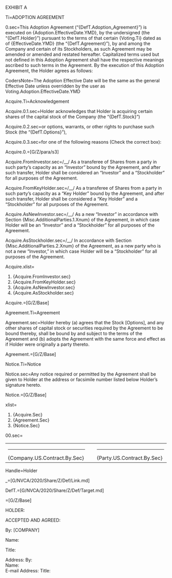 EXHIBIT A

Ti=ADOPTION AGREEMENT

0.sec=This Adoption Agreement (“{DefT.Adoption_Agreement}”) is executed on {Adoption.EffectiveDate.YMD}, by the undersigned (the “{DefT.Holder}”) pursuant to the terms of that certain {Voting.Ti} dated as of {EffectiveDate.YMD} (the “{DefT.Agreement}”), by and among the Company and certain of its Stockholders, as such Agreement may be amended or amended and restated hereafter. Capitalized terms used but not defined in this Adoption Agreement shall have the respective meanings ascribed to such terms in the Agreement. By the execution of this Adoption Agreement, the Holder agrees as follows:

CodersNote=The Adoption Effective Date will be the same as the general Effective Date unless overridden by the user as Voting.Adoption.EffectiveDate.YMD

Acquire.Ti=Acknowledgement

Acquire.0.1.sec=Holder acknowledges that Holder is acquiring certain shares of the capital stock of the Company (the “{DefT.Stock}”)

Acquire.0.2.sec=or options, warrants, or other rights to purchase such Stock (the “{DefT.Options}”),

Acquire.0.3.sec=for one of the following reasons (Check the correct box):

Acquire.0.=[G/Z/para/s3]

Acquire.FromInvestor.sec=/__/  As a transferee of Shares from a party in such party’s capacity as an “Investor” bound by the Agreement, and after such transfer, Holder shall be considered an “Investor” and a “Stockholder” for all purposes of the Agreement.

Acquire.FromKeyHolder.sec=/__/  As a transferee of Shares from a party in such party’s capacity as a “Key Holder” bound by the Agreement, and after such transfer, Holder shall be considered a “Key Holder” and a “Stockholder” for all purposes of the Agreement.	

Acquire.AsNewInvestor.sec=/__/  As a new “Investor” in accordance with Section {Misc.AdditionalParties.1.Xnum} of the Agreement, in which case Holder will be an “Investor” and a “Stockholder” for all purposes of the Agreement.

Acquire.AsStockholder.sec=/__/  In accordance with Section {Misc.AdditionalParties.2.Xnum} of the Agreement, as a new party who is not a new “Investor,” in which case Holder will be a “Stockholder” for all purposes of the Agreement. 

Acquire.xlist=<ol><li>{Acquire.FromInvestor.sec}</li><li>{Acquire.FromKeyHolder.sec}</li><li>{Acquire.AsNewInvestor.sec}</li><li>{Acquire.AsStockholder.sec}</li></ol>

Acquire.=[G/Z/Base]

Agreement.Ti=Agreement

Agreement.sec=Holder hereby (a) agrees that the Stock [Options], and any other shares of capital stock or securities required by the Agreement to be bound thereby, shall be bound by and subject to the terms of the Agreement and (b) adopts the Agreement with the same force and effect as if Holder were originally a party thereto.

Agreement.=[G/Z/Base]

Notice.Ti=Notice

Notice.sec=Any notice required or permitted by the Agreement shall be given to Holder at the address or facsimile number listed below Holder’s signature hereto. 

Notice.=[G/Z/Base]

xlist=<ol><li>{Acquire.Sec}</li><li>{Agreement.Sec}</li><li>{Notice.Sec}</li></ol>

00.sec=<table><tr><td valign="top" width="300px"><hr>{Company.US.Contract.By.Sec}</td> <td width="100px"></td> <td valign="top" width="300px"><hr>{Party.US.Contract.By.Sec}</td></tr></table>

Handle=Holder

_=[G/NVCA/2020/Share/Z/Def/Link.md]

DefT.=[G/NVCA/2020/Share/Z/Def/Target.md]

=[G/Z/Base]


HOLDER:

ACCEPTED AND AGREED:

By: 		[COMPANY]

Name: 	

Title: 	

Address: 		By: 	
		Name: 	
E-mail Address: 		Title: 	
	

